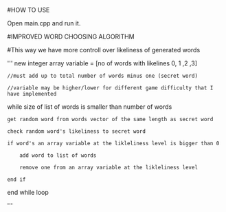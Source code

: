 #HOW TO USE

Open main.cpp and run it.


#IMPROVED WORD CHOOSING ALGORITHM

#This way we have more controll over likeliness of generated words

'''
new integer array variable = [no of words with likelines 0, 1 ,2 ,3] 

	//must add up to total number of words minus one (secret word)
	
	//variable may be higher/lower for different game difficulty that I have implemented
	
while size of list of words is smaller than number of words

	get random word from words vector of the same length as secret word
	
	check random word's likeliness to secret word
	
	if word's an array variable at the likleliness level is bigger than 0
	
		add word to list of words
		
		remove one from an array variable at the likleliness level
		
	end if
	
end while loop

'''
